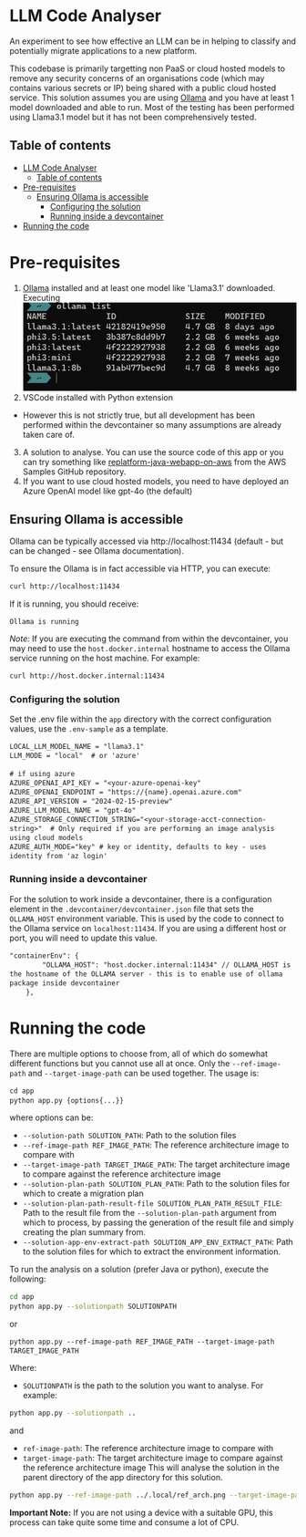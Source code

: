 # LLM Code Analyser
An experiment to see how effective an LLM can be in helping to classify and potentially migrate applications to a new platform.

This codebase is primarily targetting non PaaS or cloud hosted models to remove any security concerns of an organisations code (which may contains various secrets or IP) being shared with a public cloud hosted service.
This solution assumes you are using [Ollama](https://ollama.com/) and you have at least 1 model downloaded and able to run. Most of the testing has been performed using Llama3.1 model but it has not been comprehensively tested.

## Table of contents
- [LLM Code Analyser](#llm-code-analyser)
  - [Table of contents](#table-of-contents)
- [Pre-requisites](#pre-requisites)
  - [Ensuring Ollama is accessible](#ensuring-ollama-is-accessible)
    - [Configuring the solution](#configuring-the-solution)
    - [Running inside a devcontainer](#running-inside-a-devcontainer)
- [Running the code](#running-the-code)

# Pre-requisites
1. [Ollama](https://ollama.com/) installed and at least one model like 'Llama3.1' downloaded. Executing 
![Ollama list](./images/ollama-list.png)
2. VSCode installed with Python extension
  - However this is not strictly true, but all development has been performed within the devcontainer so many assumptions are already taken care of.
3. A solution to analyse. You can use the source code of this app or you can try something like [replatform-java-webapp-on-aws](https://github.com/aws-samples/replatform-java-webapp-on-aws) from the AWS Samples GitHub repository.
4. If you want to use cloud hosted models, you need to have deployed an Azure OpenAI model like gpt-4o (the default)

## Ensuring Ollama is accessible
Ollama can be typically accessed via http://localhost:11434 (default - but can be changed - see Ollama documentation). 

To ensure the Ollama is in fact accessible via HTTP, you can execute:
```bash
curl http://localhost:11434
```
If it is running, you should receive:
```
Ollama is running
```
*Note:* If you are executing the command from within the devcontainer, you may need to use the `host.docker.internal` hostname to access the Ollama service running on the host machine. For example:
```bash
curl http://host.docker.internal:11434
```
### Configuring the solution
Set the .env file within the `app` directory with the correct configuration values, use the `.env-sample` as a template. 
```
LOCAL_LLM_MODEL_NAME = "llama3.1"
LLM_MODE = "local"  # or 'azure'

# if using azure
AZURE_OPENAI_API_KEY = "<your-azure-openai-key"
AZURE_OPENAI_ENDPOINT = "https://{name}.openai.azure.com"
AZURE_API_VERSION = "2024-02-15-preview"
AZURE_LLM_MODEL_NAME = "gpt-4o"
AZURE_STORAGE_CONNECTION_STRING="<your-storage-acct-connection-string>"  # Only required if you are performing an image analysis using cloud models
AZURE_AUTH_MODE="key" # key or identity, defaults to key - uses identity from 'az login'

```
### Running inside a devcontainer
For the solution to work inside a devcontainer, there is a configuration element in the `.devcontainer/devcontainer.json` file that sets the `OLLAMA_HOST` environment variable. This is used by the code to connect to the Ollama service on `localhost:11434`. If you are using a different host or port, you will need to update this value.
```
"containerEnv": {
    	"OLLAMA_HOST": "host.docker.internal:11434" // OLLAMA_HOST is the hostname of the OLLAMA server - this is to enable use of ollama package inside devcontainer
	},
```

# Running the code
There are multiple options to choose from, all of which do somewhat different functions but you cannot use all at once. Only the `--ref-image-path` and `--target-image-path` can be used together.
The usage is:
```python
cd app
python app.py {options{...}}
```
where options can be: 
- `--solution-path SOLUTION_PATH`: Path to the solution files
- `--ref-image-path REF_IMAGE_PATH`: The reference architecture image to compare with
- `--target-image-path TARGET_IMAGE_PATH`: The target architecture image to compare against the reference architecture image
- `--solution-plan-path SOLUTION_PLAN_PATH`: Path to the solution files for which to create a migration plan
- `--solution-plan-path-result-file SOLUTION_PLAN_PATH_RESULT_FILE`: Path to the result file from the `--solution-plan-path` argument from which to process, by passing the generation of the result file and simply creating the plan summary from.
- `--solution-app-env-extract-path SOLUTION_APP_ENV_EXTRACT_PATH`: Path to the solution files for which to extract the environment information.


To run the analysis on a solution (prefer Java or python), execute the following:
```bash
cd app
python app.py --solutionpath SOLUTIONPATH
```
or
```
python app.py --ref-image-path REF_IMAGE_PATH --target-image-path TARGET_IMAGE_PATH
```
Where:
- `SOLUTIONPATH` is the path to the solution you want to analyse. For example:
```bash
python app.py --solutionpath ..
```
and
- `ref-image-path`: The reference architecture image to compare with
- `target-image-path`: The target architecture image to compare against the reference architecture image
This will analyse the solution in the parent directory of the app directory for this solution.
```bash
python app.py --ref-image-path ../.local/ref_arch.png --target-image-path ../.local/test_arch.png
```

**Important Note:** If you are not using a device with a suitable GPU, this process can take quite some time and consume a lot of CPU.

